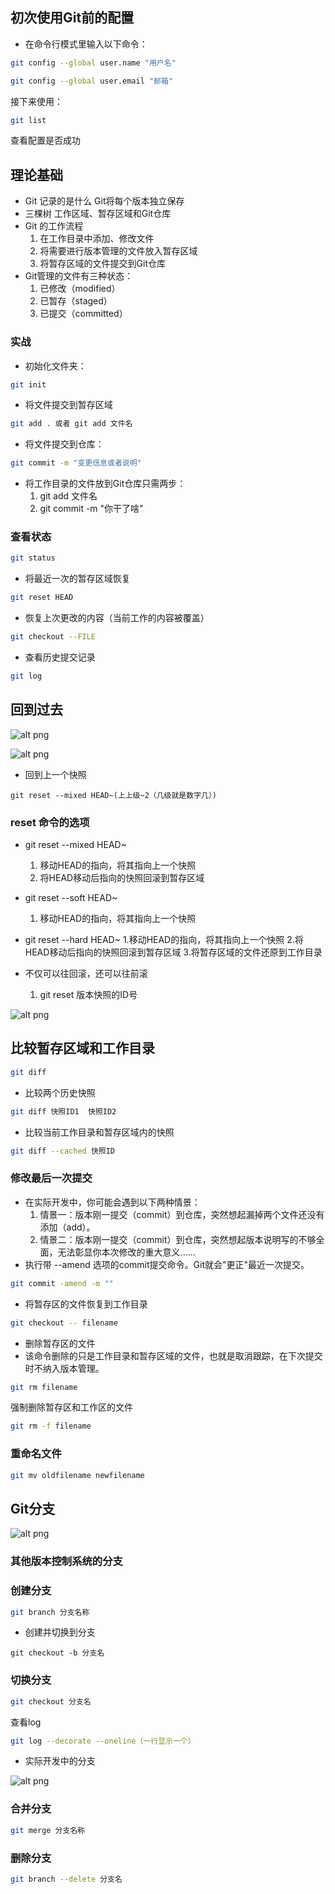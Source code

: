 ## 初次使用Git前的配置
- 在命令行模式里输入以下命令：

``` bash
git config --global user.name "用户名" 
```
```bash
git config --global user.email "邮箱"
```
接下来使用：
```bash
git list
```
查看配置是否成功

## 理论基础
- Git 记录的是什么
	Git将每个版本独立保存
- 三棵树
	工作区域、暂存区域和Git仓库
- Git 的工作流程
	1. 在工作目录中添加、修改文件
	2. 将需要进行版本管理的文件放入暂存区域
	3. 将暂存区域的文件提交到Git仓库
- Git管理的文件有三种状态：
	1. 已修改（modified）
	2. 已暂存（staged）
	3. 已提交（committed）

### 实战

- 初始化文件夹：
```bash
git init
```
- 将文件提交到暂存区域
```bash
git add . 或者 git add 文件名
```
- 将文件提交到仓库：
```bash
git commit -m "变更信息或者说明"
```
- 将工作目录的文件放到Git仓库只需两步：
	1. git add 文件名
	2. git commit -m "你干了啥"

### 查看状态

```bash
git status
```
- 将最近一次的暂存区域恢复
```bash
git reset HEAD
```
- 恢复上次更改的内容（当前工作的内容被覆盖）
```bash
git checkout --FILE
```
- 查看历史提交记录
```bash
git log
```

## 回到过去

![alt png](https://motanchenyuan.github.io/img/image-20200603153013454.png)

![alt png](https://motanchenyuan.github.io/img/image-20200603153147544.png)

- 回到上一个快照

```
git reset --mixed HEAD~(上上级~2（几级就是数字几）)
```
### reset 命令的选项
- git reset --mixed HEAD~
	1. 移动HEAD的指向，将其指向上一个快照
	2. 将HEAD移动后指向的快照回滚到暂存区域
- git reset --soft HEAD~
	
	1. 移动HEAD的指向，将其指向上一个快照
- git reset --hard HEAD~
	1.移动HEAD的指向，将其指向上一个快照
	2.将HEAD移动后指向的快照回滚到暂存区域
	3.将暂存区域的文件还原到工作目录
- 不仅可以往回滚，还可以往前滚
	
	1. git reset 版本快照的ID号
	

![alt png](https://motanchenyuan.github.io/img/image-20200603162101450.png)


## 比较暂存区域和工作目录

```bash
git diff
```
- 比较两个历史快照
```bash
git diff 快照ID1	快照ID2
```

- 比较当前工作目录和暂存区域内的快照
```bash
git diff --cached 快照ID
```
### 修改最后一次提交
- 在实际开发中，你可能会遇到以下两种情景：
   1. 情景一：版本刚一提交（commit）到仓库，突然想起漏掉两个文件还没有添加（add）。
   2. 情景二：版本刚一提交（commit）到仓库，突然想起版本说明写的不够全面，无法彰显你本次修改的重大意义......
- 执行带 --amend 选项的commit提交命令。Git就会"更正"最近一次提交。
```bash
git commit -amend -m ""
```
- 将暂存区的文件恢复到工作目录
```bash
git checkout -- filename
```
- 删除暂存区的文件
- 该命令删除的只是工作目录和暂存区域的文件，也就是取消跟踪，在下次提交时不纳入版本管理。
```bash
git rm filename
```
强制删除暂存区和工作区的文件
```bash
git rm -f filename
```
### 重命名文件
```bash
git mv oldfilename newfilename
```
## Git分支

![alt png](https://motanchenyuan.github.io/img/image-20200605101702108.png)
### 其他版本控制系统的分支
### 创建分支
```bash
git branch 分支名称
```
- 创建并切换到分支
```
git checkout -b 分支名
```
### 切换分支
```bash
git checkout 分支名
```
查看log
```bash
git log --decorate --oneline（一行显示一个）
```
- 实际开发中的分支

![alt png](https://motanchenyuan.github.io/img/image-20200605110554211.png)
### 合并分支
```bash
git merge 分支名称
```
### 删除分支
```bash
git branch --delete 分支名
```

